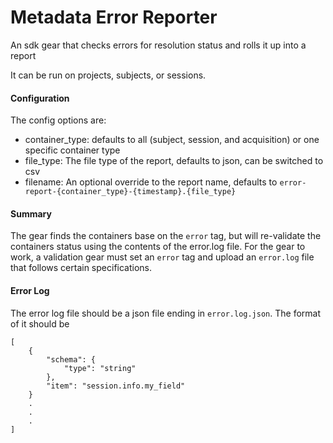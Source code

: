# Metadata Error Reporter
An sdk gear that checks errors for resolution status and rolls it up into a report

It can be run on projects, subjects, or sessions.

#### Configuration
The config options are:
  - container_type: defaults to all (subject, session, and acquisition) or one specific container type
  - file_type: The file type of the report, defaults to json, can be switched to csv
  - filename: An optional override to the report name, defaults to `error-report-{container_type}-{timestamp}.{file_type}`

#### Summary
The gear finds the containers base on the `error` tag, but will re-validate the containers status using the contents of the error.log file.
For the gear to work, a validation gear must set an `error` tag and upload an `error.log` file that follows certain specifications.

#### Error Log
The error log file should be a json file ending in `error.log.json`. The format of it should be
```
[
	{
		"schema": {
			"type": "string"
		},
		"item": "session.info.my_field"
	}
	.
	.
	.
]
```

